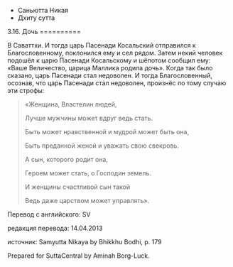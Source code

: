 









* Саньютта Никая
* Дхиту сутта


3\.16\. Дочь
\=\=\=\=\=\=\=\=\=\=



В Саваттхи\. И тогда царь Пасенади Косальский отправился к Благословенному, поклонился ему и сел рядом\. Затем некий человек подошёл к царю Пасенади Косальскому и шёпотом сообщил ему: «Ваше Величество, царица Маллика родила дочь»\. Когда так было сказано, царь Пасенади стал недоволен\. И тогда Благословенный, осознав, что царь Пасенади стал недоволен, произнёс по тому случаю эти строфы:



> «Женщина, Властелин людей,  
> 
> Лучше мужчины может вдруг ведь стать\.  
> 
> Быть может нравственной и мудрой может быть она,  
> 
> Быть преданной женой и уважать свою свекровь\.  
> 
>   
> 
> А сын, которого родит она,  
> 
> Героем может стать, о Господин земель\.  
> 
> И женщины счастливой сын такой  
> 
> Ведь даже царством может управлять»\.



Перевод с английского: SV


редакция перевода: 14\.04\.2013


источник: Samyutta Nikaya by Bhikkhu Bodhi, p\. 179


Prepared for SuttaCentral by Aminah Borg\-Luck\.






